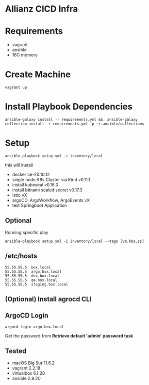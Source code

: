 # Allianz CICD Infra

# Requirements
- vagrant
- ansible 
- 16G memory

# Create Machine
`vagrant up`

# Install Playbook Dependencies
`ansible-galaxy install -r requirements.yml && 
ansible-galaxy collection install -r requirements.yml -p ~/.ansible/collections`

# Setup
`ansible-playbook setup.yml -i inventory/local`

this will install 
- docker ce-20.10.12
- single node K8s Cluster via Kind v0.11.1
- install kubeseal v0.16.0
- install bitnami sealed secret v0.17.3
- istio vX
- argoCD, ArgoWorkflow, ArgoEvents vX
- test Springboot Application


## Optional 
Running specific play

`ansible-playbook setup.yml -i inventory/local --tags [vm,k8s,ss]`

## /etc/hosts
    55.55.55.5  box.local
    55.55.55.5  argo.box.local
    55.55.55.5  dev.box.local
    55.55.55.5  qa.box.local
    55.55.55.5  staging.box.local

## (Optional) Install agrocd CLI

## ArgoCD Login
`argocd login argo.box.local`

Get the password from **Retrieve default 'admin' password task**

## Tested
- macOS Big Sur 11.6.2
- vagrant 2.2.18
- virtualbox 6.1.28
- ansible 2.9.20
